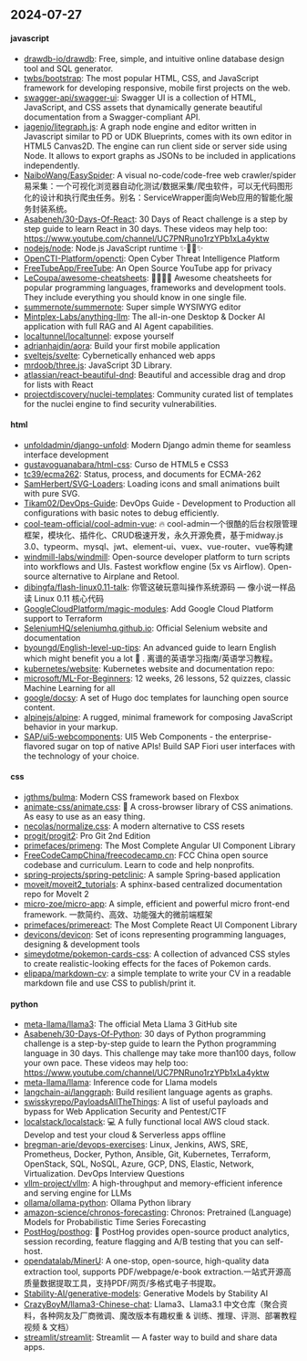 ## 2024-07-27

#### javascript
* [drawdb-io/drawdb](https://github.com/drawdb-io/drawdb): Free, simple, and intuitive online database design tool and SQL generator.
* [twbs/bootstrap](https://github.com/twbs/bootstrap): The most popular HTML, CSS, and JavaScript framework for developing responsive, mobile first projects on the web.
* [swagger-api/swagger-ui](https://github.com/swagger-api/swagger-ui): Swagger UI is a collection of HTML, JavaScript, and CSS assets that dynamically generate beautiful documentation from a Swagger-compliant API.
* [jagenjo/litegraph.js](https://github.com/jagenjo/litegraph.js): A graph node engine and editor written in Javascript similar to PD or UDK Blueprints, comes with its own editor in HTML5 Canvas2D. The engine can run client side or server side using Node. It allows to export graphs as JSONs to be included in applications independently.
* [NaiboWang/EasySpider](https://github.com/NaiboWang/EasySpider): A visual no-code/code-free web crawler/spider易采集：一个可视化浏览器自动化测试/数据采集/爬虫软件，可以无代码图形化的设计和执行爬虫任务。别名：ServiceWrapper面向Web应用的智能化服务封装系统。
* [Asabeneh/30-Days-Of-React](https://github.com/Asabeneh/30-Days-Of-React): 30 Days of React challenge is a step by step guide to learn React in 30 days. These videos may help too: https://www.youtube.com/channel/UC7PNRuno1rzYPb1xLa4yktw
* [nodejs/node](https://github.com/nodejs/node): Node.js JavaScript runtime ✨🐢🚀✨
* [OpenCTI-Platform/opencti](https://github.com/OpenCTI-Platform/opencti): Open Cyber Threat Intelligence Platform
* [FreeTubeApp/FreeTube](https://github.com/FreeTubeApp/FreeTube): An Open Source YouTube app for privacy
* [LeCoupa/awesome-cheatsheets](https://github.com/LeCoupa/awesome-cheatsheets): 👩‍💻👨‍💻 Awesome cheatsheets for popular programming languages, frameworks and development tools. They include everything you should know in one single file.
* [summernote/summernote](https://github.com/summernote/summernote): Super simple WYSIWYG editor
* [Mintplex-Labs/anything-llm](https://github.com/Mintplex-Labs/anything-llm): The all-in-one Desktop & Docker AI application with full RAG and AI Agent capabilities.
* [localtunnel/localtunnel](https://github.com/localtunnel/localtunnel): expose yourself
* [adrianhajdin/aora](https://github.com/adrianhajdin/aora): Build your first mobile application
* [sveltejs/svelte](https://github.com/sveltejs/svelte): Cybernetically enhanced web apps
* [mrdoob/three.js](https://github.com/mrdoob/three.js): JavaScript 3D Library.
* [atlassian/react-beautiful-dnd](https://github.com/atlassian/react-beautiful-dnd): Beautiful and accessible drag and drop for lists with React
* [projectdiscovery/nuclei-templates](https://github.com/projectdiscovery/nuclei-templates): Community curated list of templates for the nuclei engine to find security vulnerabilities.

#### html
* [unfoldadmin/django-unfold](https://github.com/unfoldadmin/django-unfold): Modern Django admin theme for seamless interface development
* [gustavoguanabara/html-css](https://github.com/gustavoguanabara/html-css): Curso de HTML5 e CSS3
* [tc39/ecma262](https://github.com/tc39/ecma262): Status, process, and documents for ECMA-262
* [SamHerbert/SVG-Loaders](https://github.com/SamHerbert/SVG-Loaders): Loading icons and small animations built with pure SVG.
* [Tikam02/DevOps-Guide](https://github.com/Tikam02/DevOps-Guide): DevOps Guide - Development to Production all configurations with basic notes to debug efficiently.
* [cool-team-official/cool-admin-vue](https://github.com/cool-team-official/cool-admin-vue): 🔥 cool-admin一个很酷的后台权限管理框架，模块化、插件化、CRUD极速开发，永久开源免费，基于midway.js 3.0、typeorm、mysql、jwt、element-ui、vuex、vue-router、vue等构建
* [windmill-labs/windmill](https://github.com/windmill-labs/windmill): Open-source developer platform to turn scripts into workflows and UIs. Fastest workflow engine (5x vs Airflow). Open-source alternative to Airplane and Retool.
* [dibingfa/flash-linux0.11-talk](https://github.com/dibingfa/flash-linux0.11-talk): 你管这破玩意叫操作系统源码 — 像小说一样品读 Linux 0.11 核心代码
* [GoogleCloudPlatform/magic-modules](https://github.com/GoogleCloudPlatform/magic-modules): Add Google Cloud Platform support to Terraform
* [SeleniumHQ/seleniumhq.github.io](https://github.com/SeleniumHQ/seleniumhq.github.io): Official Selenium website and documentation
* [byoungd/English-level-up-tips](https://github.com/byoungd/English-level-up-tips): An advanced guide to learn English which might benefit you a lot 🎉 . 离谱的英语学习指南/英语学习教程。
* [kubernetes/website](https://github.com/kubernetes/website): Kubernetes website and documentation repo:
* [microsoft/ML-For-Beginners](https://github.com/microsoft/ML-For-Beginners): 12 weeks, 26 lessons, 52 quizzes, classic Machine Learning for all
* [google/docsy](https://github.com/google/docsy): A set of Hugo doc templates for launching open source content.
* [alpinejs/alpine](https://github.com/alpinejs/alpine): A rugged, minimal framework for composing JavaScript behavior in your markup.
* [SAP/ui5-webcomponents](https://github.com/SAP/ui5-webcomponents): UI5 Web Components - the enterprise-flavored sugar on top of native APIs! Build SAP Fiori user interfaces with the technology of your choice.

#### css
* [jgthms/bulma](https://github.com/jgthms/bulma): Modern CSS framework based on Flexbox
* [animate-css/animate.css](https://github.com/animate-css/animate.css): 🍿 A cross-browser library of CSS animations. As easy to use as an easy thing.
* [necolas/normalize.css](https://github.com/necolas/normalize.css): A modern alternative to CSS resets
* [progit/progit2](https://github.com/progit/progit2): Pro Git 2nd Edition
* [primefaces/primeng](https://github.com/primefaces/primeng): The Most Complete Angular UI Component Library
* [FreeCodeCampChina/freecodecamp.cn](https://github.com/FreeCodeCampChina/freecodecamp.cn): FCC China open source codebase and curriculum. Learn to code and help nonprofits.
* [spring-projects/spring-petclinic](https://github.com/spring-projects/spring-petclinic): A sample Spring-based application
* [moveit/moveit2_tutorials](https://github.com/moveit/moveit2_tutorials): A sphinx-based centralized documentation repo for MoveIt 2
* [micro-zoe/micro-app](https://github.com/micro-zoe/micro-app): A simple, efficient and powerful micro front-end framework. 一款简约、高效、功能强大的微前端框架
* [primefaces/primereact](https://github.com/primefaces/primereact): The Most Complete React UI Component Library
* [devicons/devicon](https://github.com/devicons/devicon): Set of icons representing programming languages, designing & development tools
* [simeydotme/pokemon-cards-css](https://github.com/simeydotme/pokemon-cards-css): A collection of advanced CSS styles to create realistic-looking effects for the faces of Pokemon cards.
* [elipapa/markdown-cv](https://github.com/elipapa/markdown-cv): a simple template to write your CV in a readable markdown file and use CSS to publish/print it.

#### python
* [meta-llama/llama3](https://github.com/meta-llama/llama3): The official Meta Llama 3 GitHub site
* [Asabeneh/30-Days-Of-Python](https://github.com/Asabeneh/30-Days-Of-Python): 30 days of Python programming challenge is a step-by-step guide to learn the Python programming language in 30 days. This challenge may take more than100 days, follow your own pace. These videos may help too: https://www.youtube.com/channel/UC7PNRuno1rzYPb1xLa4yktw
* [meta-llama/llama](https://github.com/meta-llama/llama): Inference code for Llama models
* [langchain-ai/langgraph](https://github.com/langchain-ai/langgraph): Build resilient language agents as graphs.
* [swisskyrepo/PayloadsAllTheThings](https://github.com/swisskyrepo/PayloadsAllTheThings): A list of useful payloads and bypass for Web Application Security and Pentest/CTF
* [localstack/localstack](https://github.com/localstack/localstack): 💻 A fully functional local AWS cloud stack. Develop and test your cloud & Serverless apps offline
* [bregman-arie/devops-exercises](https://github.com/bregman-arie/devops-exercises): Linux, Jenkins, AWS, SRE, Prometheus, Docker, Python, Ansible, Git, Kubernetes, Terraform, OpenStack, SQL, NoSQL, Azure, GCP, DNS, Elastic, Network, Virtualization. DevOps Interview Questions
* [vllm-project/vllm](https://github.com/vllm-project/vllm): A high-throughput and memory-efficient inference and serving engine for LLMs
* [ollama/ollama-python](https://github.com/ollama/ollama-python): Ollama Python library
* [amazon-science/chronos-forecasting](https://github.com/amazon-science/chronos-forecasting): Chronos: Pretrained (Language) Models for Probabilistic Time Series Forecasting
* [PostHog/posthog](https://github.com/PostHog/posthog): 🦔 PostHog provides open-source product analytics, session recording, feature flagging and A/B testing that you can self-host.
* [opendatalab/MinerU](https://github.com/opendatalab/MinerU): A one-stop, open-source, high-quality data extraction tool, supports PDF/webpage/e-book extraction.一站式开源高质量数据提取工具，支持PDF/网页/多格式电子书提取。
* [Stability-AI/generative-models](https://github.com/Stability-AI/generative-models): Generative Models by Stability AI
* [CrazyBoyM/llama3-Chinese-chat](https://github.com/CrazyBoyM/llama3-Chinese-chat): Llama3、Llama3.1 中文仓库（聚合资料，各种网友及厂商微调、魔改版本有趣权重 & 训练、推理、评测、部署教程视频 & 文档）
* [streamlit/streamlit](https://github.com/streamlit/streamlit): Streamlit — A faster way to build and share data apps.
